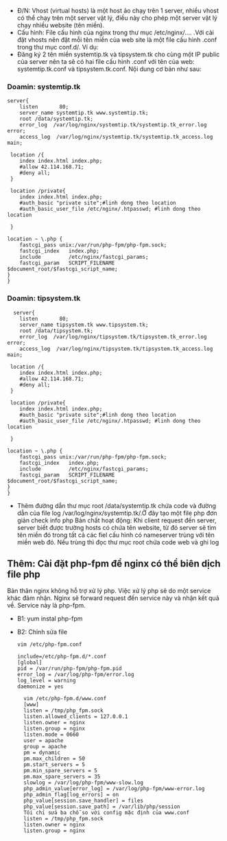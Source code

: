 * Đ/N: Vhost (virtual hosts) là một host ảo chạy trên 1 server, nhiều vhost có thể chạy trên một server vật lý, điều này cho phép một server vật lý chạy nhiều website (tên miền).
* Cấu hình: File cấu hình của nginx trong thư mục /etc/nginx/.... .Với cài đặt vhosts nên đặt mỗi tên miền của web site là một file cấu hình .conf trong thư mục conf.d/. Ví dụ:
* Đăng ký 2 tên miền systemtip.tk và tipsystem.tk cho cùng một IP public của server nên ta sẽ có hai file cấu hình .conf với tên của web: systemtip.tk.conf và tipsystem.tk.conf. Nội dung cơ bản như sau:
### Doamin: systemtip.tk    
    server{
        listen       80;
        server_name systemtip.tk www.systemtip.tk;
        root /data/systemtip.tk;
        error_log  /var/log/nginx/systemtip.tk/systemtip.tk_error.log error;
        access_log  /var/log/nginx/systemtip.tk/systemtip.tk_access.log  main;

     location /{
        index index.html index.php;
        #allow 42.114.168.71;
        #deny all;           
     }

     location /private{
        index index.html index.php;
        #auth_basic "private site";#linh dong theo location
        #auth_basic_user_file /etc/nginx/.htpasswd; #linh dong theo location

     }

    location ~ \.php {
        fastcgi_pass unix:/var/run/php-fpm/php-fpm.sock;
        fastcgi_index   index.php;
        include         /etc/nginx/fastcgi_params;
        fastcgi_param   SCRIPT_FILENAME $document_root/$fastcgi_script_name;
    }
    }

### Doamin: tipsystem.tk    

      server{
        listen       80;
        server_name tipsystem.tk www.tipsystem.tk;
        root /data/tipsystem.tk;
        error_log  /var/log/nginx/tipsystem.tk/tipsystem.tk_error.log error;
        access_log  /var/log/nginx/tipsystem.tk/tipsystem.tk_access.log  main;

     location /{
        index index.html index.php;
        #allow 42.114.168.71;
        #deny all;           
     }

     location /private{
        index index.html index.php;
        #auth_basic "private site";#linh dong theo location
        #auth_basic_user_file /etc/nginx/.htpasswd; #linh dong theo location

     }

    location ~ \.php {
        fastcgi_pass unix:/var/run/php-fpm/php-fpm.sock;
        fastcgi_index   index.php;
        include         /etc/nginx/fastcgi_params;
        fastcgi_param   SCRIPT_FILENAME $document_root/$fastcgi_script_name;
    }
    }

* Thêm đường dẫn thư mục root /data/systemtip.tk chứa code và đường dẫn của file log /var/log/nginx/systemtip.tk/.Ở đây tạo một file php đơn giản check info php
Bản chất hoạt động: Khi client request đến server, server biết được trường hosts có chứa tên website, từ đó server sẽ tìm tên miền đó trong tất cả các fiel cấu hình có nameserver trùng với tên miền web đó. Nếu trùng thì đọc thư mục root chứa code web và ghi log

## Thêm: Cài đặt php-fpm để nginx có thể biên dịch file php
Bản thân nginx không hỗ trợ xử lý php. Việc xử lý php sẽ do một service khác đảm nhận. Nginx sẽ forward request đến service này và nhận kết quả về. Service này là php-fpm.
* B1: yum instal php-fpm
* B2: Chỉnh sửa file

      vim /etc/php-fpm.conf

      include=/etc/php-fpm.d/*.conf
      [global]
      pid = /var/run/php-fpm/php-fpm.pid
      error_log = /var/log/php-fpm/error.log
      log_level = warning
      daemonize = yes
      
        vim /etc/php-fpm.d/www.conf
        [www]
        listen = /tmp/php_fpm.sock
        listen.allowed_clients = 127.0.0.1
        listen.owner = nginx
        listen.group = nginx
        listen.mode = 0660
        user = apache
        group = apache
        pm = dynamic
        pm.max_children = 50
        pm.start_servers = 5
        pm.min_spare_servers = 5
        pm.max_spare_servers = 35
        slowlog = /var/log/php-fpm/www-slow.log
        php_admin_value[error_log] = /var/log/php-fpm/www-error.log
        php_admin_flag[log_errors] = on
        php_value[session.save_handler] = files
        php_value[session.save_path] = /var/lib/php/session
        Tôi chỉ sửa ba chỗ so với config mặc định của www.conf
        listen = /tmp/php_fpm.sock
        listen.owner = nginx
        listen.group = nginx
